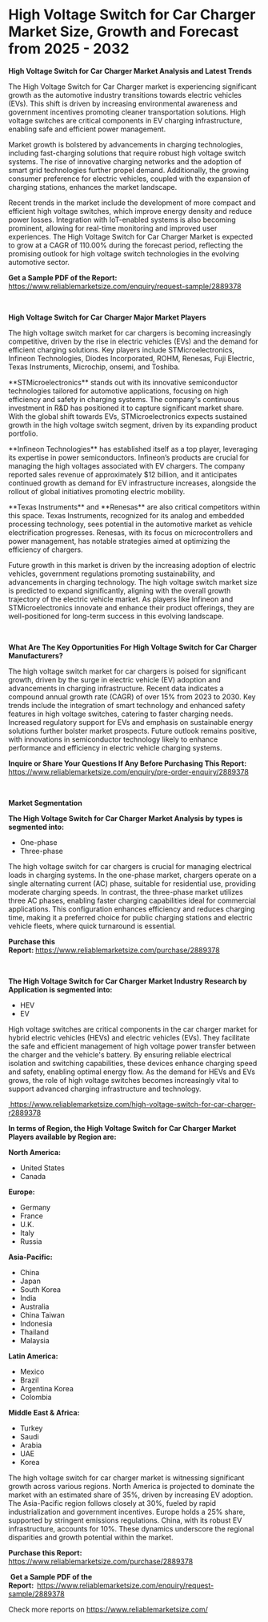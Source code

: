 <p><h1>High Voltage Switch for Car Charger Market Size, Growth and Forecast from 2025 - 2032</h1></p><p><strong>High Voltage Switch for Car Charger Market Analysis and Latest Trends</strong></p>
<p><p>The High Voltage Switch for Car Charger market is experiencing significant growth as the automotive industry transitions towards electric vehicles (EVs). This shift is driven by increasing environmental awareness and government incentives promoting cleaner transportation solutions. High voltage switches are critical components in EV charging infrastructure, enabling safe and efficient power management.</p><p>Market growth is bolstered by advancements in charging technologies, including fast-charging solutions that require robust high voltage switch systems. The rise of innovative charging networks and the adoption of smart grid technologies further propel demand. Additionally, the growing consumer preference for electric vehicles, coupled with the expansion of charging stations, enhances the market landscape.</p><p>Recent trends in the market include the development of more compact and efficient high voltage switches, which improve energy density and reduce power losses. Integration with IoT-enabled systems is also becoming prominent, allowing for real-time monitoring and improved user experiences. The High Voltage Switch for Car Charger Market is expected to grow at a CAGR of 110.00% during the forecast period, reflecting the promising outlook for high voltage switch technologies in the evolving automotive sector.</p></p>
<p><strong>Get a Sample PDF of the Report:&nbsp;</strong> <a href="https://www.reliablemarketsize.com/enquiry/request-sample/2889378?utm_campaign=2334&utm_medium=2&utm_source=Github&utm_content=ia&utm_term=14032025&utm_id=high-voltage-switch-for-car-charger">https://www.reliablemarketsize.com/enquiry/request-sample/2889378</a></p>
<p>&nbsp;</p>
<p><strong>High Voltage Switch for Car Charger Major Market Players</strong></p>
<p><p>The high voltage switch market for car chargers is becoming increasingly competitive, driven by the rise in electric vehicles (EVs) and the demand for efficient charging solutions. Key players include STMicroelectronics, Infineon Technologies, Diodes Incorporated, ROHM, Renesas, Fuji Electric, Texas Instruments, Microchip, onsemi, and Toshiba.</p><p>**STMicroelectronics** stands out with its innovative semiconductor technologies tailored for automotive applications, focusing on high efficiency and safety in charging systems. The company's continuous investment in R&D has positioned it to capture significant market share. With the global shift towards EVs, STMicroelectronics expects sustained growth in the high voltage switch segment, driven by its expanding product portfolio.</p><p>**Infineon Technologies** has established itself as a top player, leveraging its expertise in power semiconductors. Infineon’s products are crucial for managing the high voltages associated with EV chargers. The company reported sales revenue of approximately $12 billion, and it anticipates continued growth as demand for EV infrastructure increases, alongside the rollout of global initiatives promoting electric mobility.</p><p>**Texas Instruments** and **Renesas** are also critical competitors within this space. Texas Instruments, recognized for its analog and embedded processing technology, sees potential in the automotive market as vehicle electrification progresses. Renesas, with its focus on microcontrollers and power management, has notable strategies aimed at optimizing the efficiency of chargers.</p><p>Future growth in this market is driven by the increasing adoption of electric vehicles, government regulations promoting sustainability, and advancements in charging technology. The high voltage switch market size is predicted to expand significantly, aligning with the overall growth trajectory of the electric vehicle market. As players like Infineon and STMicroelectronics innovate and enhance their product offerings, they are well-positioned for long-term success in this evolving landscape.</p></p>
<p>&nbsp;</p>
<p><strong>What Are The Key Opportunities For High Voltage Switch for Car Charger Manufacturers?</strong></p>
<p><p>The high voltage switch market for car chargers is poised for significant growth, driven by the surge in electric vehicle (EV) adoption and advancements in charging infrastructure. Recent data indicates a compound annual growth rate (CAGR) of over 15% from 2023 to 2030. Key trends include the integration of smart technology and enhanced safety features in high voltage switches, catering to faster charging needs. Increased regulatory support for EVs and emphasis on sustainable energy solutions further bolster market prospects. Future outlook remains positive, with innovations in semiconductor technology likely to enhance performance and efficiency in electric vehicle charging systems.</p></p>
<p><strong>Inquire or Share Your Questions If Any Before Purchasing This Report:</strong> <a href="https://www.reliablemarketsize.com/enquiry/pre-order-enquiry/2889378?utm_campaign=2334&utm_medium=2&utm_source=Github&utm_content=ia&utm_term=14032025&utm_id=high-voltage-switch-for-car-charger">https://www.reliablemarketsize.com/enquiry/pre-order-enquiry/2889378</a></p>
<p>&nbsp;</p>
<p><strong>Market Segmentation</strong></p>
<p><strong>The High Voltage Switch for Car Charger Market Analysis by types is segmented into:</strong></p>
<p><ul><li>One-phase</li><li>Three-phase</li></ul></p>
<p><p>The high voltage switch for car chargers is crucial for managing electrical loads in charging systems. In the one-phase market, chargers operate on a single alternating current (AC) phase, suitable for residential use, providing moderate charging speeds. In contrast, the three-phase market utilizes three AC phases, enabling faster charging capabilities ideal for commercial applications. This configuration enhances efficiency and reduces charging time, making it a preferred choice for public charging stations and electric vehicle fleets, where quick turnaround is essential.</p></p>
<p><strong>Purchase this Report:&nbsp;</strong><a href="https://www.reliablemarketsize.com/purchase/2889378?utm_campaign=2334&utm_medium=2&utm_source=Github&utm_content=ia&utm_term=14032025&utm_id=high-voltage-switch-for-car-charger">https://www.reliablemarketsize.com/purchase/2889378</a></p>
<p>&nbsp;</p>
<p><strong>The High Voltage Switch for Car Charger Market Industry Research by Application is segmented into:</strong></p>
<p><ul><li>HEV</li><li>EV</li></ul></p>
<p><p>High voltage switches are critical components in the car charger market for hybrid electric vehicles (HEVs) and electric vehicles (EVs). They facilitate the safe and efficient management of high voltage power transfer between the charger and the vehicle's battery. By ensuring reliable electrical isolation and switching capabilities, these devices enhance charging speed and safety, enabling optimal energy flow. As the demand for HEVs and EVs grows, the role of high voltage switches becomes increasingly vital to support advanced charging infrastructure and technology.</p></p>
<p><a href="https://www.reliablemarketsize.com/high-voltage-switch-for-car-charger-r2889378?utm_campaign=2334&utm_medium=2&utm_source=Github&utm_content=ia&utm_term=14032025&utm_id=high-voltage-switch-for-car-charger">&nbsp;https://www.reliablemarketsize.com/high-voltage-switch-for-car-charger-r2889378</a></p>
<p><strong>In terms of Region, the High Voltage Switch for Car Charger Market Players available by Region are:</strong></p>
<p>
    <p> <strong> North America: </strong>
        <ul>
            <li>United States</li>
            <li>Canada</li>
        </ul>
        </p> 
    <p> <strong> Europe: </strong>
        <ul>
            <li>Germany</li>
            <li>France</li>
            <li>U.K.</li>
            <li>Italy</li>
            <li>Russia</li>
        </ul>
        </p> 
    <p> <strong> Asia-Pacific: </strong>
        <ul>
            <li>China</li>
            <li>Japan</li>
            <li>South Korea</li>
            <li>India</li>
            <li>Australia</li>
            <li>China Taiwan</li>
            <li>Indonesia</li>
            <li>Thailand</li>
            <li>Malaysia</li>
        </ul>
        </p> 
    <p> <strong> Latin America: </strong>
        <ul>
            <li>Mexico</li>
            <li>Brazil</li>
            <li>Argentina Korea</li>
            <li>Colombia</li>
        </ul>
        </p> 
    <p> <strong> Middle East & Africa: </strong>
        <ul>
            <li>Turkey</li>
            <li>Saudi</li>
            <li>Arabia</li>
            <li>UAE</li>
            <li>Korea</li>
        </ul>
    </p>
    </p>
<p><p>The high voltage switch for car charger market is witnessing significant growth across various regions. North America is projected to dominate the market with an estimated share of 35%, driven by increasing EV adoption. The Asia-Pacific region follows closely at 30%, fueled by rapid industrialization and government incentives. Europe holds a 25% share, supported by stringent emissions regulations. China, with its robust EV infrastructure, accounts for 10%. These dynamics underscore the regional disparities and growth potential within the market.</p></p>
<p><strong>Purchase this Report: </strong><a href="https://www.reliablemarketsize.com/purchase/2889378?utm_campaign=2334&utm_medium=2&utm_source=Github&utm_content=ia&utm_term=14032025&utm_id=high-voltage-switch-for-car-charger">https://www.reliablemarketsize.com/purchase/2889378</a></p>
<p>&nbsp;<strong>Get a Sample PDF of the Report:&nbsp;&nbsp;</strong><a href="https://www.reliablemarketsize.com/enquiry/request-sample/2889378?utm_campaign=2334&utm_medium=2&utm_source=Github&utm_content=ia&utm_term=14032025&utm_id=high-voltage-switch-for-car-charger">https://www.reliablemarketsize.com/enquiry/request-sample/2889378</a></p>
<p><strong></strong></p>
<p>Check more reports on <a href="https://www.reliablemarketsize.com/?utm_campaign=2334&utm_medium=2&utm_source=Github&utm_content=ia&utm_term=14032025&utm_id=high-voltage-switch-for-car-charger">https://www.reliablemarketsize.com/</a></p>